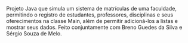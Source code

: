 Projeto Java que simula um sistema de matrículas de uma faculdade, permitindo o registro de estudantes, professores, disciplinas e seus oferecimentos na classe Main, além de permitir adicioná-los a listas e mostrar seus dados. Feito conjuntamente com Breno Guedes da Silva e Sérgio Souza de Melo.

